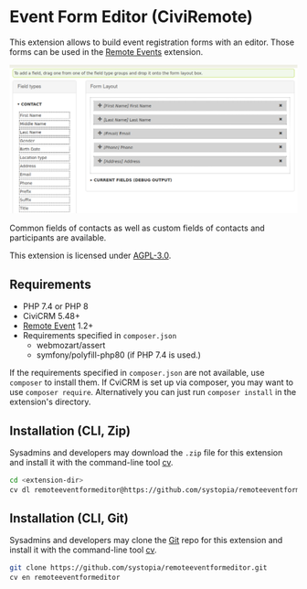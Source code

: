 # Event Form Editor (CiviRemote)

This extension allows to build event registration forms with an editor. Those
forms can be used in the
[Remote Events](https://github.com/systopia/de.systopia.remoteevent) extension.

![Screenshot](images/screenshot.png)

Common fields of contacts as well as custom fields of contacts and participants
are available.

This extension is licensed under [AGPL-3.0](LICENSE.txt).

## Requirements

* PHP 7.4 or PHP 8
* CiviCRM 5.48+
* [Remote Event](https://github.com/systopia/de.systopia.remoteevent) 1.2+
* Requirements specified in `composer.json`
  * webmozart/assert
  * symfony/polyfill-php80 (if PHP 7.4 is used.)

If the requirements specified in `composer.json` are not available, use
`composer` to install them. If CviCRM is set up via composer, you may want to
use `composer require`. Alternatively you can just run `composer install` in
the extension's directory.

## Installation (CLI, Zip)

Sysadmins and developers may download the `.zip` file for this extension and
install it with the command-line tool [cv](https://github.com/civicrm/cv).

```bash
cd <extension-dir>
cv dl remoteeventformeditor@https://github.com/systopia/remoteeventformeditor/archive/main.zip
```

## Installation (CLI, Git)

Sysadmins and developers may clone the [Git](https://en.wikipedia.org/wiki/Git) repo for this extension and
install it with the command-line tool [cv](https://github.com/civicrm/cv).

```bash
git clone https://github.com/systopia/remoteeventformeditor.git
cv en remoteeventformeditor
```
